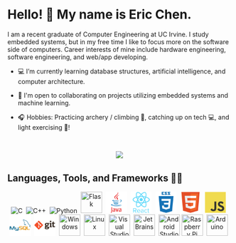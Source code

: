 Hello! 👋 My name is Eric Chen.
=============================

I am a recent graduate of Computer Engineering at UC Irvine. I study embedded systems, but in my free time I like to focus more on the software side of computers. Career interests of mine include hardware engineering, software engineering, and web/app developing.

- 💻 I’m currently learning database structures, artificial intelligence, and computer architecture.

- 👯 I'm open to collaborating on projects utilizing embedded systems and machine learning.

- 🎧 Hobbies: Practicing archery / climbing 🏹, catching up on tech 💻, and light exercising 🏃!


</br>

<p float="left" align="center">
  <img src="https://github-readme-stats.vercel.app/api/top-langs/?username=e-chenxu&layout=compact&langs_count=5" width="48%" /> 
</p>
<!-- Github Stats             |  Popular Programming Languages
  :-------------------------:|:-------------------------:
  [![Erics's GitHub stats](https://github-readme-stats.vercel.app/api?username=e-chenxu&show_icons=true&theme=dracula&count_private=true)](https://github.com/e-chenxu/github-readme-stats)  |  [![Top Langs](https://github-readme-stats.vercel.app/api/top-langs/?username=e-chenxu&layout=compact)](https://github.com/e-chenxu/github-readme-stats) -->
<!-- markdown badges: https://github.com/Ileriayo/markdown-badges -->
<h2 align="left">
  Languages, Tools, and Frameworks 👨‍💻
</h2>

<div align="center">
    <img src="https://cdn.jsdelivr.net/gh/devicons/devicon/icons/c/c-original.svg" title="C" alt="C" width="48" height="48"/>&nbsp;
    <img src="https://cdn.jsdelivr.net/gh/devicons/devicon/icons/cplusplus/cplusplus-original.svg" title="C++" alt="C++" width="48" height="48"/>&nbsp;
    <img src="https://cdn.jsdelivr.net/gh/devicons/devicon/icons/python/python-original.svg" title="Python" alt="Python" width="48" height="48"/>&nbsp;
    <img src="https://cdn.jsdelivr.net/gh/devicons/devicon/icons/flask/flask-original-wordmark.svg" title="Flask" **alt="Flask" width="48" height="48"/>&nbsp;
    <img src="https://github.com/devicons/devicon/blob/master/icons/java/java-original-wordmark.svg" title="Java" alt="Java" width="48" height="48"/>&nbsp;
    <img src="https://github.com/devicons/devicon/blob/master/icons/react/react-original-wordmark.svg" title="React" alt="React" width="48" height="48"/>&nbsp;
    <img src="https://github.com/devicons/devicon/blob/master/icons/css3/css3-plain-wordmark.svg"  title="CSS3" alt="CSS" width="48" height="48"/>&nbsp;
    <img src="https://github.com/devicons/devicon/blob/master/icons/html5/html5-original.svg" title="HTML5" alt="HTML" width="48" height="48"/>&nbsp;
    <img src="https://github.com/devicons/devicon/blob/master/icons/javascript/javascript-original.svg" title="JavaScript" alt="JavaScript" width="48" height="48"/>&nbsp;
    <img src="https://github.com/devicons/devicon/blob/master/icons/mysql/mysql-original-wordmark.svg" title="MySQL"  alt="MySQL" width="48" height="48"/>&nbsp;
    <img src="https://github.com/devicons/devicon/blob/master/icons/git/git-original-wordmark.svg" title="Git" **alt="Git" width="48" height="48"/>&nbsp;
    <img src="https://cdn.jsdelivr.net/gh/devicons/devicon/icons/windows8/windows8-original.svg" title="Windows" **alt="Windows" width="48" height="48"/>&nbsp;
    <img src="https://cdn.jsdelivr.net/gh/devicons/devicon/icons/linux/linux-original.svg" title="Linux" **alt="Linux" width="48" height="48"/>&nbsp;
    <img src="https://cdn.jsdelivr.net/gh/devicons/devicon/icons/visualstudio/visualstudio-plain.svg" title="Visual Studio" **alt="Visual Studio" width="48" height="48"/>&nbsp;
    <img src="https://cdn.jsdelivr.net/gh/devicons/devicon/icons/jetbrains/jetbrains-original.svg" title="JetBrains" **alt="JetBrains" width="48" height="48"/>&nbsp;
    <img src="https://cdn.jsdelivr.net/gh/devicons/devicon/icons/androidstudio/androidstudio-original.svg" title="Android Studio" **alt="Android Studio" width="48" height="48"/>
    <img src="https://cdn.jsdelivr.net/gh/devicons/devicon/icons/raspberrypi/raspberrypi-original.svg" title="Raspberry Pi" **alt="Raspberry Pi" width="48" height="48"/>&nbsp;
    <img src="https://cdn.jsdelivr.net/gh/devicons/devicon/icons/arduino/arduino-original-wordmark.svg" title="Arduino" **alt="Arduino" width="48" height="48"/>&nbsp;
</div>

<!-- <p align="center">
  <img src="https://spotify-github-profile.vercel.app/api/view?uid=1236166564&cover_image=true&theme=default&bar_color=d1ffd1&bar_color_cover=false"
</p> -->
